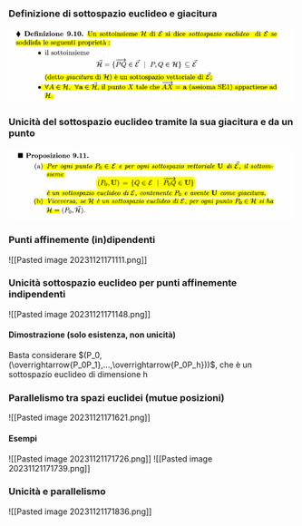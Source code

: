 ### Definizione di sottospazio euclideo e giacitura
![placeholder](./imgs/Pasted_image_20231118154829.png)

### Unicità del sottospazio euclideo tramite la sua giacitura e da un punto
![placeholder](./imgs/Pasted_image_20231118154856.png)
### Punti affinemente (in)dipendenti
![[Pasted image 20231121171111.png]]

### Unicità sottospazio euclideo per punti affinemente indipendenti
![[Pasted image 20231121171148.png]]

#### Dimostrazione (solo esistenza, non unicità)
Basta considerare $(P_0,(\overrightarrow{P_0P_1},...,\overrightarrow{P_0P_h}))$, che è un sottospazio euclideo di dimensione h

### Parallelismo tra spazi euclidei (mutue posizioni)
![[Pasted image 20231121171621.png]]

#### Esempi
![[Pasted image 20231121171726.png]]
![[Pasted image 20231121171739.png]]

### Unicità e parallelismo
![[Pasted image 20231121171836.png]]

